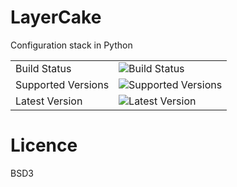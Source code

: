 # LayerCake

Configuration stack in Python

|                    |                                                                                                       |
| ------------------ | ----------------------------------------------------------------------------------------------------- |
| Build Status       | ![Build Status](https://github.com/getslash/layercake/actions/workflows/main.yml/badge.svg?branch=master)  |
| Supported Versions | ![Supported Versions](https://img.shields.io/pypi/pyversions/layercake.svg)                                |
| Latest Version     | ![Latest Version](https://img.shields.io/pypi/v/layercake.svg)                                             |



# Licence

BSD3
